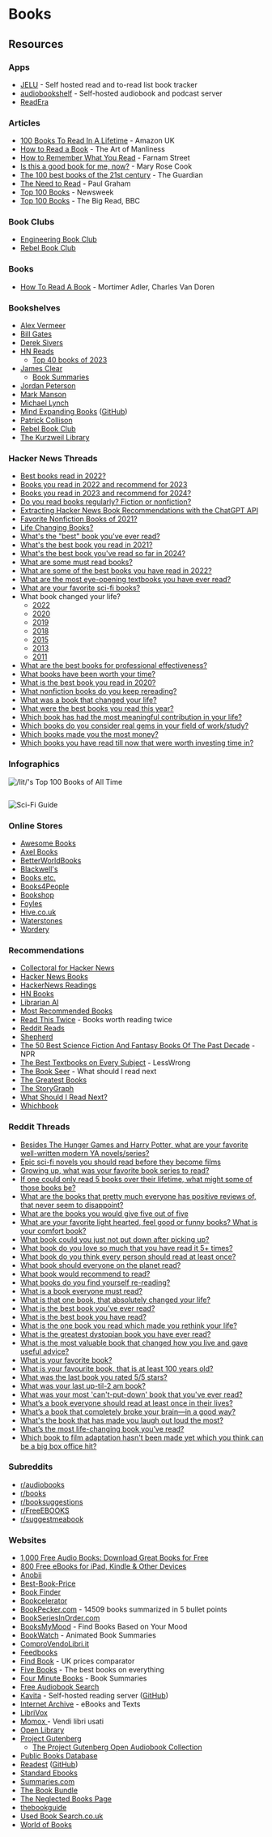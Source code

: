 # Books

## Resources

### Apps

* [JELU](https://github.com/bayang/jelu) - Self hosted read and to-read list book tracker
* [audiobookshelf](https://www.audiobookshelf.org/) - Self-hosted audiobook and podcast server
* [ReadEra](https://readera.org/)

### Articles

* [100 Books To Read In A Lifetime](https://www.amazon.co.uk/100-best-books/b?ie=UTF8\&node=4656884031) - Amazon UK
* [How to Read a Book](https://www.artofmanliness.com/articles/how-to-read-a-book/) - The Art of Manliness
* [How to Remember What You Read](https://fs.blog/2021/08/remember-books/) - Farnam Street
* [Is this a good book for me, now?](https://maryrosecook.com/blog/post/is-this-a-good-book-for-me-now) - Mary Rose Cook
* [The 100 best books of the 21st century](https://www.theguardian.com/books/2019/sep/21/best-books-of-the-21st-century) - The Guardian
* [The Need to Read](http://paulgraham.com/read.html) - Paul Graham
* [Top 100 Books](https://www.alistofbooks.com/lists/10-top-100-books-by-newsweek) - Newsweek
* [Top 100 Books](https://www.bbc.co.uk/arts/bigread/top100.shtml) - The Big Read, BBC

### Book Clubs

* [Engineering Book Club](https://www.engineeringbookclub.com/)
* [Rebel Book Club](https://www.rebelbook.club/)

### Books

* [How To Read A Book](https://smile.amazon.co.uk/dp/0671212095/) - Mortimer Adler, Charles Van Doren

### Bookshelves

* [Alex Vermeer](https://alexvermeer.com/bookshelf/)
* [Bill Gates](https://www.gatesnotes.com/Books)
* [Derek Sivers](https://sive.rs/book)
* [HN Reads](https://hnreads.com/)
  * [Top 40 books of 2023](https://hnreads.com/post/top40_2023/)
* [James Clear](https://jamesclear.com/best-books)
  * [Book Summaries](https://jamesclear.com/book-summaries)
* [Jordan Peterson](https://www.jordanbpeterson.com/great-books/)
* [Mark Manson](https://markmanson.net/best-books)
* [Michael Lynch](https://mtlynch.io/book-reports/)
* [Mind Expanding Books](https://books.vishnuks.com/) ([GitHub](https://github.com/hackerkid/Mind-Expanding-Books))
* [Patrick Collison](https://patrickcollison.com/bookshelf)
* [Rebel Book Club](https://rebelbook.club/library/)
* [The Kurzweil Library](https://www.thekurzweillibrary.com/good-books)

### Hacker News Threads

* [Best books read in 2022?](https://news.ycombinator.com/item?id=33849267)
* [Books you read in 2022 and recommend for 2023](https://news.ycombinator.com/item?id=34160611)
* [Books you read in 2023 and recommend for 2024?](https://news.ycombinator.com/item?id=38556188)
* [Do you read books regularly? Fiction or nonfiction?](https://news.ycombinator.com/item?id=26593122)
* [Extracting Hacker News Book Recommendations with the ChatGPT API](https://blog.reyem.dev/post/extracting_hn_book_recommendations_with_chatgpt_api/)
* [Favorite Nonfiction Books of 2021?](https://news.ycombinator.com/item?id=29507085)
* [Life Changing Books?](https://news.ycombinator.com/item?id=29605394)
* [What's the "best" book you've ever read?](https://news.ycombinator.com/item?id=41756432)
* [What's the best book you read in 2021?](https://news.ycombinator.com/item?id=29668228)
* [What's the best book you've read so far in 2024?](https://news.ycombinator.com/item?id=40428978)
* [What are some must read books?](https://news.ycombinator.com/item?id=29462663)
* [What are some of the best books you have read in 2022?](https://news.ycombinator.com/item?id=33381791)
* [What are the most eye-opening textbooks you have ever read?](https://news.ycombinator.com/item?id=35929112)
* [What are your favorite sci-fi books?](https://news.ycombinator.com/item?id=36020597)
* What book changed your life?
  * [2022](https://news.ycombinator.com/item?id=30734709)
  * [2020](https://news.ycombinator.com/item?id=25356908)
  * [2019](https://news.ycombinator.com/item?id=22011867)
  * [2018](https://news.ycombinator.com/item?id=17168136)
  * [2015](https://news.ycombinator.com/item?id=10914079)
  * [2013](https://news.ycombinator.com/item?id=6975638)
  * [2011](https://news.ycombinator.com/item?id=2147034)
* [What are the best books for professional effectiveness?](https://news.ycombinator.com/item?id=29602228)
* [What books have been worth your time?](https://news.ycombinator.com/item?id=43611474)
* [What is the best book you read in 2020?](https://news.ycombinator.com/item?id=25590522)
* [What nonfiction books do you keep rereading?](https://news.ycombinator.com/item?id=40277933)
* [What was a book that changed your life?](https://news.ycombinator.com/item?id=25530700)
* [What were the best books you read this year?](https://news.ycombinator.com/item?id=42268570)
* [Which book has had the most meaningful contribution in your life?](https://news.ycombinator.com/item?id=36428036)
* [Which books do you consider real gems in your field of work/study?](https://news.ycombinator.com/item?id=32790064)
* [Which books made you the most money?](https://news.ycombinator.com/item?id=26321793)
* [Which books you have read till now that were worth investing time in?](https://news.ycombinator.com/item?id=32935412)

### Infographics

![/lit/'s Top 100 Books of All Time](<../.gitbook/assets/lit's Top 100 Books Of All Time.jpg>)

<figure><img src="../.gitbook/assets/Best Books of the 21st Century.jpg" alt=""><figcaption></figcaption></figure>

![Sci-Fi Guide](../.gitbook/assets/r55ODlL.jpeg)

### Online Stores

* [Awesome Books](https://www.awesomebooks.com/)
* [Axel Books](https://www.axelbooks.com/)
* [BetterWorldBooks](https://www.betterworldbooks.com/)
* [Blackwell's](https://blackwells.co.uk/bookshop/home)
* [Books etc.](https://www.booksetc.co.uk/)
* [Books4People](https://www.books4people.co.uk/)
* [Bookshop](https://uk.bookshop.org/)
* [Foyles](https://www.foyles.co.uk/)
* [Hive.co.uk](https://www.hive.co.uk/)
* [Waterstones](https://www.waterstones.com/)
* [Wordery](https://wordery.com/)

### Recommendations

* [Collectoral for Hacker News](https://www.collectoral.com/group/hacker-news)
* [Hacker News Books](https://hackernewsbooks.com/)
* [HackerNews Readings](https://hacker-recommended-books.vercel.app/category/0/all-time/page/0/0)
* [HN Books](https://yahnd.com/books/)
* [Librarian AI](https://www.librarian-ai.com/)
* [Most Recommended Books](https://mostrecommendedbooks.com/)
* [Read This Twice](https://www.readthistwice.com/) - Books worth reading twice
* [Reddit Reads](https://www.redditreads.com/)
* [Shepherd](https://shepherd.com/)
* [The 50 Best Science Fiction And Fantasy Books Of The Past Decade](https://www.npr.org/2021/08/18/1027159166/best-books-science-fiction-fantasy-past-decade) - NPR
* [The Best Textbooks on Every Subject](https://www.lesswrong.com/posts/xg3hXCYQPJkwHyik2/the-best-textbooks-on-every-subject) - LessWrong
* [The Book Seer](https://bookseer.com/) - What should I read next
* [The Greatest Books](https://thegreatestbooks.org/)
* [The StoryGraph](https://app.thestorygraph.com/)
* [What Should I Read Next?](https://www.whatshouldireadnext.com/)
* [Whichbook](https://www.whichbook.net/)

### Reddit Threads

* [Besides The Hunger Games and Harry Potter, what are your favorite well-written modern YA novels/series?](https://www.reddit.com/r/books/comments/58ck84/besides_the_hunger_games_and_harry_potter_what/)
* [Epic sci-fi novels you should read before they become films](https://www.reddit.com/r/books/comments/89pw9a/epic_scifi_novels_you_should_read_before_they/)
* [Growing up, what was your favorite book series to read?](https://www.reddit.com/r/AskReddit/comments/3oe1tu/growing_up_what_was_your_favorite_book_series_to/)
* [If one could only read 5 books over their lifetime, what might some of those books be?](https://www.reddit.com/r/InsightfulQuestions/comments/mrvcpe/if_one_could_only_read_5_books_over_their/)
* [What are the books that pretty much everyone has positive reviews of, that never seem to disappoint?](https://www.reddit.com/r/books/comments/10dr7ce/what_are_the_books_that_pretty_much_everyone_has/)
* [What are the books you would give five out of five](https://www.reddit.com/r/books/comments/15q3tc8/what_are_the_books_you_would_give_five_out_of_five/)
* [What are your favorite light hearted, feel good or funny books? What is your comfort book?](https://www.reddit.com/r/books/comments/5c3nje/what_are_your_favorite_light_hearted_feel_good_or/)
* [What book could you just not put down after picking up?](https://www.reddit.com/r/books/comments/53pknz/what_book_could_you_just_not_put_down_after/)
* [What book do you love so much that you have read it 5+ times?](https://www.reddit.com/r/books/comments/4kmwl3/what_book_do_you_love_so_much_that_you_have_read/)
* [What book do you think every person should read at least once?](https://www.reddit.com/r/AskReddit/comments/13jg2oc/what_book_do_you_think_every_person_should_read/)
* [What book should everyone on the planet read?](https://www.reddit.com/r/books/comments/4x5ljx/what_book_should_everyone_on_the_planet_read/)
* [What book would recommend to read?](https://www.reddit.com/r/AskReddit/comments/5mjiqp/serious_what_book_would_recommend_to_read/)
* [What books do you find yourself re-reading?](https://www.reddit.com/r/books/comments/526iku/what_books_do_you_find_yourself_rereading/)
* [What is a book everyone must read?](https://www.reddit.com/r/AskReddit/comments/4h8zag/what_is_a_book_everyone_must_read/)
* [What is that one book, that absolutely changed your life?](https://www.reddit.com/r/AskReddit/comments/m7nz9t/what_is_that_one_book_that_absolutely_changed/)
* [What is the best book you’ve ever read?](https://www.reddit.com/r/AskReddit/comments/14ihoen/what_is_the_best_book_youve_ever_read/)
* [What is the best book you have read?](https://www.reddit.com/r/AskReddit/comments/1g62zk8/what_is_the_best_book_you_have_read/)
* [What is the one book you read which made you rethink your life?](https://www.reddit.com/r/books/comments/7orehn/what_is_the_one_book_you_read_which_made_you/)
* [What is the greatest dystopian book you have ever read?](https://www.reddit.com/r/books/comments/4d4gpm/what_is_the_greatest_dystopian_book_you_have_ever/)
* [What is the most valuable book that changed how you live and gave useful advice?](https://www.reddit.com/r/productivity/comments/14o4gxi/what_is_the_most_valuable_book_that_changed_how/)
* [What is your favorite book?](https://www.reddit.com/r/AskReddit/comments/5l9m02/what_is_your_favorite_book/)
* [What is your favourite book, that is at least 100 years old?](https://www.reddit.com/r/books/comments/12kw5x2/what_is_your_favourite_book_that_is_at_least_100/)
* [What was the last book you rated 5/5 stars?](https://www.reddit.com/r/books/comments/15fgu60/what_was_the_last_book_you_rated_55_stars/)
* [What was your last up-til-2 am book?](https://www.reddit.com/r/books/comments/46n7bb/what_was_your_last_uptil2_am_book/)
* [What was your most 'can't-put-down' book that you've ever read?](https://www.reddit.com/r/AskReddit/comments/94i67o/what_was_your_most_cantputdown_book_that_youve/)
* [What’s a book everyone should read at least once in their lives?](https://www.reddit.com/r/AskReddit/comments/nvl2dd/whats_a_book_everyone_should_read_at_least_once/)
* [What’s a book that completely broke your brain—in a good way?](https://www.reddit.com/r/books/comments/1j9jyd5/whats_a_book_that_completely_broke_your_brainin_a/)
* [What's the book that has made you laugh out loud the most?](https://www.reddit.com/r/books/comments/5pgmwr/whats_the_book_that_has_made_you_laugh_out_loud/)
* [What’s the most life-changing book you’ve read?](https://www.reddit.com/r/AskReddit/comments/1gnioxm/whats_the_most_lifechanging_book_youve_read/)
* [Which book to film adaptation hasn't been made yet which you think can be a big box office hit?](https://www.reddit.com/r/AskReddit/comments/a0izhl/which_book_to_film_adaptation_hasnt_been_made_yet/)

### Subreddits

* [r/audiobooks](http://www.reddit.com/r/audiobooks)
* [r/books](http://www.reddit.com/r/books)
* [r/booksuggestions](http://www.reddit.com/r/booksuggestions)
* [r/FreeEBOOKS](http://www.reddit.com/r/FreeEBOOKS)
* [r/suggestmeabook](http://www.reddit.com/r/suggestmeabook)

### Websites

* [1,000 Free Audio Books: Download Great Books for Free](https://www.openculture.com/freeaudiobooks)
* [800 Free eBooks for iPad, Kindle & Other Devices](https://www.openculture.com/free_ebooks)
* [Anobii](https://www.anobii.com/)
* [Best-Book-Price](https://www.best-book-price.co.uk/)
* [Book Finder](https://www.bookfinder.com/)
* [Bookcelerator](https://bookcelerator.com/)
* [BookPecker.com](https://www.bookpecker.com/) - 14509 books summarized in 5 bullet points
* [BookSeriesInOrder.com](https://www.bookseriesinorder.com/)
* [BooksMyMood](https://booksbymood.com) - Find Books Based on Your Mood
* [BookWatch](https://bookwatch.com/) - Animated Book Summaries
* [ComproVendoLibri.it](https://comprovendolibri.it/home.asp)
* [Feedbooks](https://it.feedbooks.com/publicdomain)
* [Find Book](https://www.find-book.co.uk/) - UK prices comparator
* [Five Books](https://fivebooks.com/) - The best books on everything
* [Four Minute Books](https://fourminutebooks.com/book-summaries/) - Book Summaries
* [Free Audiobook Search](https://booksearch.party/)
* [Kavita](https://www.kavitareader.com/) - Self-hosted reading server ([GitHub](https://github.com/Kareadita/Kavita))
* [Internet Archive](https://archive.org/details.php?identifier=texts) - eBooks and Texts
* [LibriVox](https://librivox.org/)
* [Momox ](https://www.momox.it/)- Vendi libri usati
* [Open Library](https://openlibrary.org/)
* [Project Gutenberg](https://www.gutenberg.org/)
  * [The Project Gutenberg Open Audiobook Collection](https://marhamilresearch4.blob.core.windows.net/gutenberg-public/Website/index.html)
* [Public Books Database](https://www.publicbooks.org/public-books-database/)
* [Readest](https://readest.com/) ([GitHub](https://github.com/readest/readest))
* [Standard Ebooks](https://standardebooks.org/)
* [Summaries.com](https://summaries.com/)
* [The Book Bundle](https://www.thebookbundle.com/)
* [The Neglected Books Page](https://neglectedbooks.com/)
* [thebookguide](https://www.thebookguide.info/)
* [Used Book Search.co.uk](https://www.usedbooksearch.co.uk/)
* [World of Books](https://www.worldofbooks.com/en-gb)
